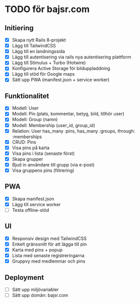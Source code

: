 # TODO för bajsr.com

## Initiering
- [x] Skapa nytt Rails 8-projekt
- [x] Lägg till TailwindCSS
- [x] Lägg till en landningssida 
- [x] Lägg till autentisering via rails nya autentisering plattform
- [x] Lägg till Stimulus + Turbo (Hotwire)
- [x] Konfigurera Active Storage för bilduppladdning
- [x] Lägg till stöd för Google maps
- [x] Sätt upp PWA (manifest.json + service worker)

## Funktionalitet
- [x] Modell: User
- [x] Modell: Pin (plats, kommentar, betyg, bild, tillhör user)
- [x] Modell: Group (namn)
- [x] Modell: Membership (user_id, group_id)
- [x] Relation: User has_many :pins, has_many :groups, through: :memberships
- [x] CRUD: Pins
- [x] Visa pins på karta
- [x] Visa pins i lista (senaste först)
- [x] Skapa grupper
- [x] Bjud in användare till grupp (via e-post)
- [x] Visa gruppens pins (filtrering)

## PWA
- [x] Skapa manifest.json
- [x] Lägg till service worker
- [ ] Testa offline-stöd

## UI
- [x] Responsiv design med TailwindCSS
- [x] Enkelt gränssnitt för att lägga till pin
- [x] Karta med pins + popup
- [x] Lista med senaste registreringarna
- [x] Gruppvy med medlemmar och pins

## Deployment
- [ ] Sätt upp miljövariabler
- [ ] Sätt upp domän: bajsr.com